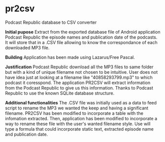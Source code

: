 # pr2csv
Podcast Republic database to CSV converter

**Initial pupose**
Extract from the exported database file of Android application Podcast Republic the episode names and publication date of the podcasts.
It will store that in a .CSV file allowing to know the correspondance of each downloaded MP3 file.

**Building**
Application has been made using Lazarus/Free Pascal.

**Justification**
Podcast Republic download all the MP3 files to same folder but with a kind of unique filename not chosen to be intuitive.
User does not have idea just at looking at a filename like "40858293799.mp3" to which podcast it coresspond.
The application PR2CSV will extract information from the Podcast Republic to give us this information.
Thanks to Podcast Republic to use the known SQLite database structure.

**Additional functionalities**
The .CSV file was initially used as a data to feed script to rename the MP3 we wanted the keep and having a significant filename.
PR2CSV has been modified to incorporate a table with the infomation extracted.
Then, application has been modified to incorporate a way to rename these file with the user's wanted filename style.
Use will type a formula that could incorporate static text, extracted episode name and publication date.
